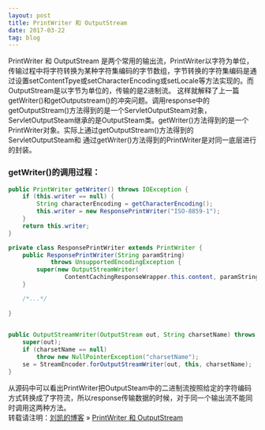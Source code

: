 ```yaml
---
layout: post
title: PrintWriter 和 OutputStream
date: 2017-03-22
tag: blog
---
```


PrintWriter 和 OutputStream 是两个常用的输出流，PrintWriter以字符为单位，传输过程中将字符转换为某种字符集编码的字节数组，字节转换的字符集编码是通过设置setContentTpye或setCharacterEncoding或setLocale等方法实现的。而OutputStream是以字节为单位的，传输的是2进制流。
这样就解释了上一篇getWriter()和getOutputstream()的冲突问题。调用response中的getOutputStream()方法得到的是一个ServletOutputSteam对象，ServletOutputSteam继承的是OutputSteam类。getWriter()方法得到的是一个PrintWriter对象。实际上通过getOutputStream()方法得到的ServletOutputSteam和
通过getWriter()方法得到的PrintWriter是对同一底层进行的封装。

### getWriter()的调用过程：
```java
public PrintWriter getWriter() throws IOException {
	if (this.writer == null) {
		String characterEncoding = getCharacterEncoding();
		this.writer = new ResponsePrintWriter("ISO-8859-1");
	}
	return this.writer;
}
```
```java
private class ResponsePrintWriter extends PrintWriter {
	public ResponsePrintWriter(String paramString)
			throws UnsupportedEncodingException {
		super(new OutputStreamWriter(
				ContentCachingResponseWrapper.this.content, paramString));
	}

	/*...*/
	
}
	
```
```java
public OutputStreamWriter(OutputStream out, String charsetName) throws UnsupportedEncodingException{
	super(out);
	if (charsetName == null)
		throw new NullPointerException("charsetName");
	se = StreamEncoder.forOutputStreamWriter(out, this, charsetName);
}
```	
从源码中可以看出PrintWriter把OutputSteam中的二进制流按照给定的字符编码方式转换成了字符流，所以response传输数据的时候，对于同一个输出流不能同时调用这两种方法。
<br>
转载请注明：[刘凯的博客](http://fadoers.github.io) » [PrintWriter 和 OutputStream](http://fadoers.github.io/2017/03/PrintWriter_OutputStream/)  